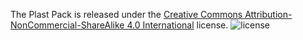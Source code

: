 The Plast Pack is released under the [Creative Commons Attribution-NonCommercial-ShareAlike 4.0 International](http://creativecommons.org/licenses/by-nc-sa/4.0/) license.
![license](http://i.creativecommons.org/l/by-nc-sa/4.0/88x31.png)
